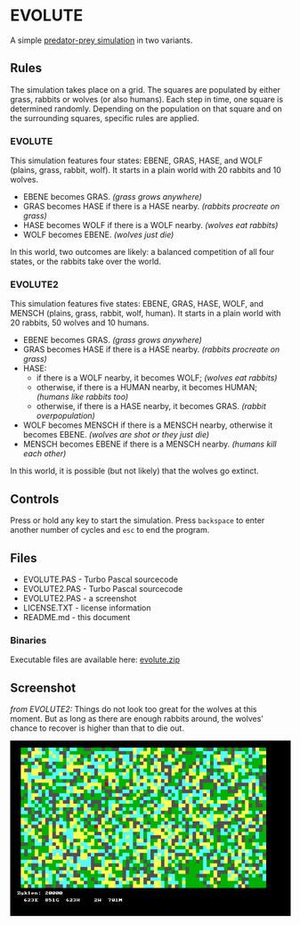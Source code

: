 # EVOLUTE

A simple [predator-prey simulation](https://en.wikipedia.org/wiki/Lotka%E2%80%93Volterra_equations) in two variants.

## Rules

The simulation takes place on a grid. The squares are populated by either grass, rabbits or wolves (or also humans). Each step in time, one square is determined randomly. Depending on the population on that square and on the surrounding squares, specific rules are applied.

### EVOLUTE

This simulation features four states: EBENE, GRAS, HASE, and WOLF (plains, grass, rabbit, wolf). It starts in a plain world with 20 rabbits and 10 wolves.

* EBENE becomes GRAS. _(grass grows anywhere)_
* GRAS becomes HASE if there is a HASE nearby. _(rabbits procreate on grass)_
* HASE becomes WOLF if there is a WOLF nearby. _(wolves eat rabbits)_
* WOLF becomes EBENE. _(wolves just die)_

In this world, two outcomes are likely: a balanced competition of all four states, or the rabbits take over the world.

### EVOLUTE2

This simulation features five states: EBENE, GRAS, HASE, WOLF, and MENSCH (plains, grass, rabbit, wolf, human). It starts in a plain world with 20 rabbits, 50 wolves and 10 humans.

* EBENE becomes GRAS. _(grass grows anywhere)_
* GRAS becomes HASE if there is a HASE nearby. _(rabbits procreate on grass)_
* HASE:
  * if there is a WOLF nearby, it becomes WOLF; _(wolves eat rabbits)_
  * otherwise, if there is a HUMAN nearby, it becomes HUMAN; _(humans like rabbits too)_
  * otherwise, if there is a HASE nearby, it becomes GRAS. _(rabbit overpopulation)_
* WOLF becomes MENSCH if there is a MENSCH nearby, otherwise it becomes EBENE. _(wolves are shot or they just die)_
* MENSCH becomes EBENE if there is a MENSCH nearby. _(humans kill each other)_

In this world, it is possible (but not likely) that the wolves go extinct.

## Controls

Press or hold any key to start the simulation. Press `backspace` to enter another number of cycles and `esc` to end the program.

## Files

* EVOLUTE.PAS - Turbo Pascal sourcecode
* EVOLUTE2.PAS - Turbo Pascal sourcecode
* EVOLUTE2.PAS - a screenshot
* LICENSE.TXT - license information
* README.md - this document

### Binaries

Executable files are available here: [evolute.zip](http://turbo.elitepiraten.de/evolute.zip)

## Screenshot

_from EVOLUTE2:_ Things do not look too great for the wolves at this moment. But as long as there are enough rabbits around, the wolves' chance to recover is higher than that to die out.

![screenshot from EVOLUTE2.PAS](EVOLUTE2.PNG)


